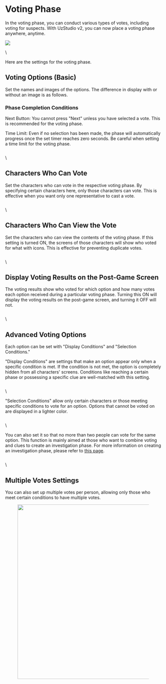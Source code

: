 # Voting Phase

In the voting phase, you can conduct various types of votes, including voting for suspects. With UzStudio v2, you can now place a voting phase anywhere, anytime.

![](../../images/select.png)

\

Here are the settings for the voting phase.

## Voting Options (Basic)

Set the names and images of the options. The difference in display with or without an image is as follows.

### Phase Completion Conditions

Next Button: You cannot press "Next" unless you have selected a vote. This is recommended for the voting phase.

Time Limit: Even if no selection has been made, the phase will automatically progress once the set timer reaches zero seconds. Be careful when setting a time limit for the voting phase.

<figure><img src="../../.gitbook/assets/image (122).png" alt=""><figcaption></figcaption></figure>

\

## Characters Who Can Vote

Set the characters who can vote in the respective voting phase. By specifying certain characters here, only those characters can vote. This is effective when you want only one representative to cast a vote.

<figure><img src="../../.gitbook/assets/image (121).png" alt=""><figcaption></figcaption></figure>

\

## Characters Who Can View the Vote

Set the characters who can view the contents of the voting phase. If this setting is turned ON, the screens of those characters will show who voted for what with icons. This is effective for preventing duplicate votes.

<figure><img src="../../.gitbook/assets/image (120).png" alt=""><figcaption></figcaption></figure>

\

## Display Voting Results on the Post-Game Screen

The voting results show who voted for which option and how many votes each option received during a particular voting phase. Turning this ON will display the voting results on the post-game screen, and turning it OFF will not.

<figure><img src="../../.gitbook/assets/image (123).png" alt=""><figcaption></figcaption></figure>

\

## Advanced Voting Options

Each option can be set with "Display Conditions" and "Selection Conditions."

"Display Conditions" are settings that make an option appear only when a specific condition is met. If the condition is not met, the option is completely hidden from all characters' screens. Conditions like reaching a certain phase or possessing a specific clue are well-matched with this setting.

<figure><img src="../../.gitbook/assets/image (124).png" alt=""><figcaption></figcaption></figure>

\

"Selection Conditions" allow only certain characters or those meeting specific conditions to vote for an option. Options that cannot be voted on are displayed in a lighter color.

<figure><img src="../../.gitbook/assets/image (125).png" alt=""><figcaption></figcaption></figure>

\

You can also set it so that no more than two people can vote for the same option. This function is mainly aimed at those who want to combine voting and clues to create an investigation phase. For more information on creating an investigation phase, please refer to [this page](../../advanced/investigation.md).

<figure><img src="../../.gitbook/assets/image (126).png" alt=""><figcaption></figcaption></figure>

\

## Multiple Votes Settings

You can also set up multiple votes per person, allowing only those who meet certain conditions to have multiple votes.

<figure><img src="../../.gitbook/assets/image (132).png" alt="" width="563"><figcaption></figcaption></figure>
